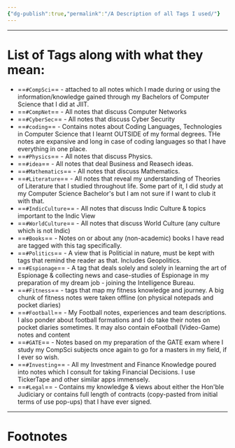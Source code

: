 ```yaml
---
{"dg-publish":true,"permalink":"/A Description of all Tags I used/"}
---
```



---
# List of Tags along with what they mean:
- ==`#CompSci`== - attached to all notes which I made during or using the information/knowledge gained through my Bachelors of Computer Science that I did at JIIT.
- ==`#CompNet`== - All notes that discuss Computer Networks
- ==`#CyberSec`== - All notes that discuss Cyber Security
- ==`#coding`== - Contains notes about Coding Languages, Technologies in Computer Science that I learnt OUTSIDE of my formal degrees. THe notes are expansive and long in case of coding languages so that I have everything in one place.
- ==`#Physics`== - All notes that discuss Physics.
- ==`#idea`== - All notes that deal Business and Reasech ideas.
- ==`#Mathematics`== - All notes that discuss Mathematics.
- ==`#Literature`== - All notes that reveal my understanding of Theories of Literature that I studied throughout life. Some part of it, I did study at my Computer Science Bachelor's but I am not sure if I want to club it with that.
- ==`#IndicCulture`== - All notes that discuss Indic Culture & topics important to the Indic View
- ==`#WorldCulture`== - All notes that discuss World Culture (any culture which is not Indic)
- ==`#Books`== - Notes on or about any (non-academic) books I have read are tagged with this tag specifically.
- ==`#Politics`== - A view that is Politicial in nature, must be kept with tags that remind the reader as that. Includes Geopolitics.
- ==`#Espionage`== - A tag that deals solely and solely in learning the art of Espionage & collecting news and case-studies of Espionage in my preparation of my dream job - joining the Intelligence Bureau.
- ==`#Fitness`== - tags that map my fitness knowledge and journey. A big chunk of fitness notes were taken offline (on physical notepads and pocket diaries)
- ==`#Football`== - My Football notes, experiences and team descriptions. I also ponder about football formations and I do take their notes on pocket diaries sometimes. It may also contain eFootball (Video-Game) notes and content
- ==`#GATE`== - Notes based on my preparation of the GATE exam where I study my CompSci subjects once again to go for a masters in my field, if I ever so wish.
- ==`#Investing`== - All my Investment and Finance Knowledge poured into notes which I consult for taking Financial Decisions. I use TickerTape and other similar apps immensely.
- ==`#Legal`== - Contains my knowledge & views about either the Hon'ble Judiciary or contains full length of contracts (copy-pasted from initial terms of use pop-ups) that I have ever signed.


---
# Footnotes